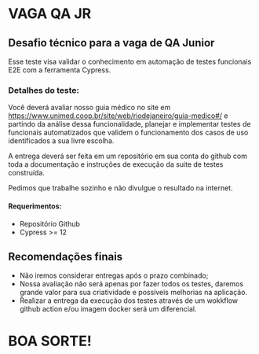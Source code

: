 # VAGA QA JR

## Desafio técnico para a vaga de QA Junior

Esse teste visa validar o conhecimento em automação de testes funcionais E2E com a ferramenta Cypress.

### Detalhes do teste:

Você deverá avaliar nosso guia médico no site em https://www.unimed.coop.br/site/web/riodejaneiro/guia-medico#/ e partindo da análise dessa funcionalidade, planejar e implementar testes de funcionais automatizados que validem o funcionamento dos casos de uso identificados a sua livre escolha.

A entrega deverá ser feita em um repositório em sua conta do github com toda a documentação e instruções de execução da suite de testes construída.

Pedimos que trabalhe sozinho e não divulgue o resultado na internet.

#### Requerimentos:

* Repositório Github
* Cypress >= 12

## Recomendações finais

* Não iremos considerar entregas após o prazo combinado;
* Nossa avaliação não será apenas por fazer todos os testes, daremos grande valor para sua criatividade e possíveis melhorias na aplicação.
* Realizar a entrega da execução dos testes através de um wokkflow github action e/ou imagem docker será um diferencial.

# BOA SORTE!
